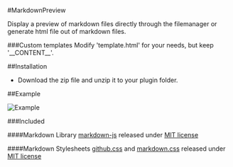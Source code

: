 #MarkdownPreview

Display a preview of markdown files directly through the filemanager or generate html file out of markdown files.

###Custom templates
Modify 'template.html' for your needs, but keep '\_\_CONTENT\_\_'.

##Installation

- Download the zip file and unzip it to your plugin folder.

##Example

![Example](http://andrano.de/Plugins/img/markdown.png "Example")

###Included

####Markdown Library
[markdown-js](https://github.com/evilstreak/markdown-js "") released under [MIT license](https://github.com/evilstreak/markdown-js#license "")

####Markdown Stylesheets
[github.css](https://github.com/revolunet/sublimetext-markdown-preview/blob/master/github.css "") and [markdown.css](https://github.com/revolunet/sublimetext-markdown-preview/blob/master/markdown.css "") released under [MIT license](http://revolunet.mit-license.org/ "")